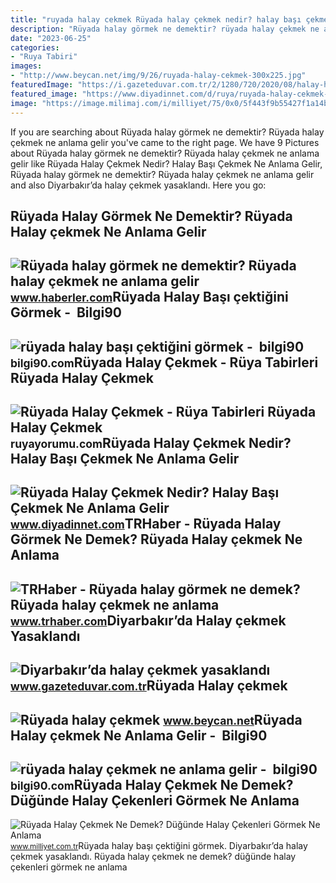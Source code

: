```yaml
---
title: "ruyada halay cekmek Rüyada halay çekmek nedir? halay başı çekmek ne anlama gelir"
description: "Rüyada halay görmek ne demektir? rüyada halay çekmek ne anlama gelir"
date: "2023-06-25"
categories:
- "Ruya Tabiri"
images:
- "http://www.beycan.net/img/9/26/ruyada-halay-cekmek-300x225.jpg"
featuredImage: "https://i.gazeteduvar.com.tr/2/1280/720/2020/08/halay-h.jpg"
featured_image: "https://www.diyadinnet.com/d/ruya/ruyada-halay-cekmek-nedir-halay-basi-cekmek-ne-anlama-gelir-5140.jpg"
image: "https://image.milimaj.com/i/milliyet/75/0x0/5f443f9b55427f1a14b01dae.jpg"
---
```


If you are searching about Rüyada halay görmek ne demektir? Rüyada halay çekmek ne anlama gelir you've came to the right page. We have 9 Pictures about Rüyada halay görmek ne demektir? Rüyada halay çekmek ne anlama gelir like Rüyada Halay Çekmek Nedir? Halay Başı Çekmek Ne Anlama Gelir, Rüyada halay görmek ne demektir? Rüyada halay çekmek ne anlama gelir and also Diyarbakır’da halay çekmek yasaklandı. Here you go:

Rüyada Halay Görmek Ne Demektir? Rüyada Halay çekmek Ne Anlama Gelir
--------------------------------------------------------------------

 ![Rüyada halay görmek ne demektir? Rüyada halay çekmek ne anlama gelir](https://i.hbrcdn.com/haber/2021/02/24/ruyada-halay-gormek-ne-demektir-ruyada-halay-13866843_2039_amp.jpg) <small>www.haberler.com</small>Rüyada Halay Başı çektiğini Görmek - ️ Bilgi90
----------------------------------------------

 ![rüyada halay başı çektiğini görmek - ️ bilgi90](https://i20.haber7.net/resize/1280x720/haber/haber7/photos/2021/45/ruyada_halay_cekmek_ne_demek_ruyada_halay_basi_oldugunu_gormek_hayirli_mdir_1636466611_0938.jpg) <small>bilgi90.com</small>Rüyada Halay Çekmek - Rüya Tabirleri Rüyada Halay Çekmek
--------------------------------------------------------

 ![Rüyada Halay Çekmek - Rüya Tabirleri Rüyada Halay Çekmek](http://cdn.ruyayorumu.com/ruya-tabirleri/600/h/ruyada-halay-cekmek.jpg) <small>ruyayorumu.com</small>Rüyada Halay Çekmek Nedir? Halay Başı Çekmek Ne Anlama Gelir
------------------------------------------------------------

 ![Rüyada Halay Çekmek Nedir? Halay Başı Çekmek Ne Anlama Gelir](https://www.diyadinnet.com/d/ruya/ruyada-halay-cekmek-nedir-halay-basi-cekmek-ne-anlama-gelir-5140.jpg) <small>www.diyadinnet.com</small>TRHaber - Rüyada Halay Görmek Ne Demek? Rüyada Halay çekmek Ne Anlama
---------------------------------------------------------------------

 ![TRHaber - Rüyada halay görmek ne demek? Rüyada halay çekmek ne anlama](https://cdn.trhaber.com/images/resize/100/1250x830/haberler/2023/06/ruyada_halay_gormek_ne_demek_ruyada_halay_cekmek_ne_anlama_geliyor_h112944_aeaa1.jpg) <small>www.trhaber.com</small>Diyarbakır’da Halay çekmek Yasaklandı
-------------------------------------

 ![Diyarbakır’da halay çekmek yasaklandı](https://i.gazeteduvar.com.tr/2/1280/720/2020/08/halay-h.jpg) <small>www.gazeteduvar.com.tr</small>Rüyada Halay çekmek
-------------------

 ![Rüyada halay çekmek](http://www.beycan.net/img/9/26/ruyada-halay-cekmek-300x225.jpg) <small>www.beycan.net</small>Rüyada Halay çekmek Ne Anlama Gelir - ️ Bilgi90
-----------------------------------------------

 ![rüyada halay çekmek ne anlama gelir - ️ bilgi90](https://i4.hurimg.com/i/hurriyet/75/1200x675/5e85bf4d18c7730474224372.jpg) <small>bilgi90.com</small>Rüyada Halay Çekmek Ne Demek? Düğünde Halay Çekenleri Görmek Ne Anlama
----------------------------------------------------------------------

 ![Rüyada Halay Çekmek Ne Demek? Düğünde Halay Çekenleri Görmek Ne Anlama](https://image.milimaj.com/i/milliyet/75/0x0/5f443f9b55427f1a14b01dae.jpg) <small>www.milliyet.com.tr</small>Rüyada halay başı çektiğini görmek. Diyarbakır’da halay çekmek yasaklandı. Rüyada halay çekmek ne demek? düğünde halay çekenleri görmek ne anlama
